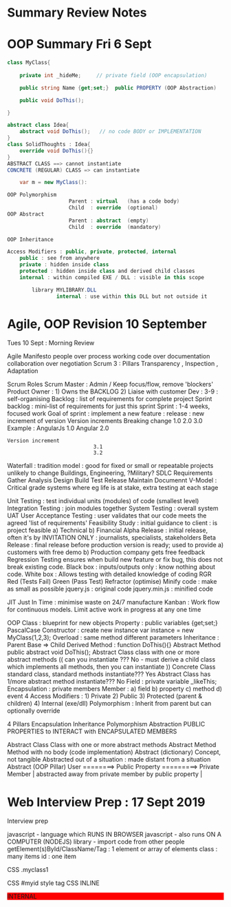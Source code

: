 # Summary Review Notes

# OOP Summary Fri 6 Sept

```csharp
class MyClass{
	
	private int _hideMe;     // private field (OOP encapsulation)

	public string Name {get;set;}  public PROPERTY (OOP Abstraction)

	public void DoThis();

}

abstract class Idea{
	abstract void DoThis();   // no code BODY or IMPLEMENTATION 
}
class SolidThoughts : Idea{
	override void DoThis(){}
}
ABSTRACT CLASS ==> cannot instantiate
CONCRETE (REGULAR) CLASS => can instantiate

	var m = new MyClass():

OOP Polymorphism
					Parent : virtual   (has a code body)
					Child  : override  (optional)
OOP Abstract
					Parent : abstract  (empty)
					Child  : override  (mandatory)

OOP Inheritance

Access Modifiers : public, private, protected, internal
	public : see from anywhere
	private : hidden inside class
	protected : hidden inside class and derived child classes
	internal : within compiled EXE / DLL : visible in this scope

		library MYLIBRARY.DLL
				internal : use within this DLL but not outside it
```

# Agile, OOP Revision 10 September

Tues 10 Sept : Morning Review

Agile Manifesto
people over process
working code over documentation
collaboration over negotiation
Scrum
3 : Pillars
Transparency , Inspection , Adaptation

Scrum Roles
Scrum Master : Admin / Keep focus/flow, remove 'blockers'
Product Owner : 1) Owns the BACKLOG 2) Liaise with customer
Dev : 3-9 : self-organising
Backlog : list of requirements for complete project
Sprint backlog : mini-list of requirements for just this sprint
Sprint : 1-4 weeks, focused work
Goal of sprint : implement a new feature : release : new increment of version
Version increments
Breaking change 1.0
2.0
3.0
Example : AngularJs 1.0
Angular 2.0

```
Version increment 	
							3.1
							3.2
```

Waterfall : tradition model : good for fixed or small or repeatable projects unlikely to change
Buildings, Engineering, ?Military?
SDLC
Requirements Gather
Analysis
Design
Build
Test
Release
Maintain
Documennt
V-Model : Critical grade systems where eg life is at stake, extra testing at each stage

Unit Testing : test individual units (modules) of code (smallest level)
Integration Testing : join modules together
System Testing : overall system
UAT User Acceptance Testing : user validates that our code meets the agreed 'list of requirements'
Feasibility Study : initial guidance to client : is project feasible a) Technical b) Financial
Alpha Release : initial release, often it's by INVITATION ONLY : journalists, specialists, stakeholders
Beta Release : final release before production version is ready; used to provide a) customers with free demo b) Production company gets free feedback
Regression Testing ensures when build new feature or fix bug, this does not break existing code.
Black box : inputs/outputs only : know nothing about code.
White box : Allows testing with detailed knowledge of coding
RGR Red (Tests Fail) Green (Pass Test) Refractor (optimise)
Minify code : make as small as possible
jquery.js : original code
jquery.min.js : minified code

JIT Just In Time : minimise waste on 24/7 manufacture
Kanban : Work flow for continuous models. Limit active work in progress at any one time

OOP
Class : blueprint for new objects
Property : public variables {get;set;} PascalCase
Constructor : create new instance var instance = new MyClass(1,2,3);
Overload : same method different parameters
Inheritance : Parent Base => Child Derived
Method : function DoThis(){}
Abstract Method public abstract void DoThis();
Abstract Class class with one or more abstract methods
(( can you instantiate ??? No - must derive a child class which implements all methods, then
you can instantiate ))
Concrete Class standard class, standard methods instantiate??? Yes
Abstract Class has 1/more abstract method instantiate??? No
Field : private variable _likeThis;
Encapsulation : private members
Member : a) field b) property c) method d) event
4 Access Modifiers : 1) Private 2) Public 3) Protected (parent & children) 4) Internal (exe/dll)
Polymorphism : Inherit from parent but can optionally override

4 Pillars
Encapsulation
Inheritance
Polymorphism
Abstraction PUBLIC PROPERTIES to INTERACT with ENCAPSULATED MEMBERS

Abstract Class Class with one or more abstract methods
Abstract Method Method with no body (code implementation)
Abstract (dictionary) Concept, not tangible
Abstracted out of a situation : made distant from a situation
Abstract (OOP Pillar) User ========> Public Property =========> Private Member
| abstracted away from private member by public property |

# Web Interview Prep : 17 Sept 2019

Interview prep

javascript - language which RUNS IN BROWSER
javascript - also runs ON A COMPUTER (NODEJS)
library - import code from other people
getElement(s)ById/ClassName/Tag : 1 element or array of elements
class : many items
id : one item
<p class="myclass1 myclass2 myclass3"> CSS .myclass1
<p id="myid"> CSS #myid
style tag CSS
INLINE <p style="background-color:red;">
INTERNAL <style> in HEAD normally
EXTERNAL style.css link with <link href="style.css" rel="stylesheet">
script tag
INLINE <button onclick="alert('hi');">
INTERNAL <script> </script>
EXTERNAL index.js

Libraries
angular - google {{ data }}
react - facebook - render a virtual 'DOM'
jquery - old
vue - best of react and angular
lodash - arrays
momentJS - time/date
DOM - Document Object Model : structure of HTML page
HTML
HEAD
BODY
DIV
H1
P

# Summary Revision Mon 30 Sept 2019

# Mon 30 Sept : Revision

Sprint : Focused piece of work 1-4 weeks
Sprint Plan Take PROJECT BACKLOG ==> Create SPRINT BACKLOG
Work for future! (define tasks and 'done')
Daily Standup YESTERDAY, TODAY, BLOCKERS
Sprint Review (1) display result of sprint as WORKING VERSION
a) MVP Minimum Viable Product
b) v1.0
c) v1.1 non-breaking change
d) v2.0 breaking change
(2) work done (define done as well as part of this)
Sprint Retro : internal analysis of team strengths, weaknesses, future
improvements etc
Agiles : values : working code over documentation
: people over processes
: collaboration over negotation
Waterfall : Linear life cycle
Good : smaller, repeatable, military, life-threatening projects
Bad : consumer projects where business goals may shift month to month
SDLC : Software Development Life Cycle
Feasibility, Requirements Gathering, Analysis, High level design (architecture), Low level detailed design (specs), Build (Implement), Test, Release, Maintain, Document.
V-model : testing
Code block = Module = Unit : Unit testing
Units join ==> Integration test
Working product ==> system test
User requirements ??? ==> UAT User Accaptance Testing
3 Pillars Of Scrum : Transparency, Inspection, Adaptation
XP Extreme : Pair programming (older)
Kanban : 24/7 eg car manufacture
Kanban Board : LIMITS ACTIVE 'In Task' items
BACKLOG SELECTED IN DEVELOPMENT TESTING APPROVED SIGNED OFF
JIT : reducing waste and also unused stock held
User Story : Scenario : As a .... When I .... Then ...
As a user when I login I see list of products
admin list of users
Testing : minimise defects
Exhaustive : not possible
Red Green Refractor : 1) Build tests 2) Build code to pass 3) Optimise
White Box : inner working visible : fully test with this in mind
Black Box : inner working hidden : visible INPUT/OUTPUT
Alpha : 1st release : invitation to closed group eg journalists, enthusiasts, stakeholders, developers
Beta : pre-release : free for testing
Regression : ensure latest code does not break older code

Error : miscalculate interest on loan : logic error
Exception : code crashes
Handled : try..catch..finally
try{ // dodgy code}
catch(Exception e){ // handle e}
Unhandled : system visibly crashes
Failure : product does not meet requirements

OOP
Class
Sealed
Abstract Class
Concrete Class
Inheritance
Encapsulation
Abstraction (OOP)
Polymorphism
virtual
override
abstract/override
Interface
overload

Sprints
BurnUp : list of tasks DONE
BurnDown : list of tasks TO BE DONE

# Technical Review Week 7

Technical Review

Why are you at Sparta?

Strengths?

Weaknesses?

Project work of note
University
Sparta

Why do you like coding?

Where do you see yourself in 5 years time?

Code out FizzBuzz here in notepad NOW!
for(int i=0;i<100;i++){
if (i%15==0) {cw(FIZZBUZZ);continue}
if(i%5==0) {cw(BUZZ) ;continue}
if(i%3==0) {cw(FIZZ) ;continue}
cw(i);
}

What's a CLASS - blueprint to create objects
INSTANCE - object created from the class, often using the constructor method to add in detail. Default contstructor will create blank object.
public class MyClass{
public MyClass(){} // constructor
}
SEALED CLASS class which cannot have a derived (child) class
ABSTRACT CLASS - class with one or more abstract methods
VIRTUAL KEYWORD - used in a method which can be overridden
OVERRIDE KEYWORD - derived method implements own functionality compared with parent
base class method
OVERLOADING - same method different parameters DoThis(int x) DoThis(string y)
OOP 4 PILLARS
INHERITANCE deriving from BASE
ENCAPSULATION private members hidden
ABSTRACTION public PROPERTIES allow access to private members
PICTURE : INTERNAL CAR ENGINE
POLYMORPHISM inheritance with optional override
SCRUM 3 PILLARS Adaptation, Inspection, Transparency
Agile - adaptable, flexible, work in 'sprints'
Collaboration over negotiation
People over process
Working software over documentation
Scrum 3 roles
SCRUM MASTER - ENSURE SMOOTH WORKFLOW, REMOVE BLOCKERS
DEV TEAM 3-9 SELF ORGANISING, MULTI-SKILLED, JOINTLY ACCOUTABLE
PRODUCT OWNER - OWNS PRODUCT/PROJECT BACKLOG (LIST OF REQUIREMENTS)
ALSO SPRINT BACKLOG
DEFINITION OF 'DONE' BY DEV TEAM - WORK GETS APPROVED HERE
Sprint - focused block of time
Sprint 4 meetings : Plan, Daily : yesterday/today/blockers
, Review - present to client work done, Retro - internal review
SDLC : [Feasibility]
Requirements, Analysis, Planning, Design, Build, Test, Release, Maintain, Document

Waterfall : linear
Agile : adapt to change
Kanban : 24/7 rolling with limit on CURRENT TASKS
JIT just in time

Abstract class
Abstract method abstract void DoThis();
((override is mandatory in child))

virtual void DoThis(){} body
abstract void DoThis(); no body
override void DoThis(){} // abstract mandatory and virtual optional override

Interface : fully abstract

SOLID : best to have ONE METHOD ONLY (S=SINGLE RESPONSIBILITY)
S SINGLE REPONSIBILITY : one class : one thing
O OPEN FOR EXTENSION / CLOSED MODIFICATION
L LISKOV
I INTERFACES : ONE METHOD ONLY
D DEPENDENCY INJECTION (PARENT/CHILD INTERCHANGE)

API
get	/customers/	SQL SELECT ALL
get /customers/10 SQL SELECT 1
post /customers/	SQL INSERT
post /customers/10	SQL UPDATE

```
put     /customers/10           UPDATE
delete  /customers/10            DELETE
```

CRUD create read update delete
SQL insert select update delete
SQL DATABASE create, drop IF EXISTS, alter

ENUM list of elements eg enum fruits
5 minute ON THE CLOCK
enum days of week
enum months of year
enter number for 0-6 and 1-12 and
return day and month
create test also

STRUCT MINI CLASS - VALUE TYPE IE STORED IN FAST STACK MEMORY. FIELDS ONLY PRIMITIVES

Full Stack Well-rounded developer who has skills both in the back-end database realm, using APIs and also reading data to a front-end visual client eg web page or other app reading JSON or other data

CI Continuous Integration : Work that you push to the local 'feature' branch gets tested straight away. If it passes the tests it gets integrated into the local 'dev' branch and all other developers working off that 'dev' branch integrate your work into their own work straight away. This helps to avoid conflicts after one person has done months and months of work, finds a conflict, then has to start again!

CD Continuous Delivery - all developers push features and bug fixes past the testing. If passes, pushed to 'dev' branch. Every day or so (release date) push to master ==> push this into production.

Large project structure

```
.sln   					SOLUTION

	Main.exe   			APP WHICH RUNS
		private classes
		public classes
		REFERENCE Library.dll 
			use classes from library

	Library.dll 
		public classes used in multiple projects 

	DLL or EXE is called ASSEMBLY

		ASSEMBLY HAS A VERSION AND ALSO IS SIGNED BY A COMPUTER CERTIFICATE

			ALLOWS COMPUTER TO DIFFERENTIATE VERSIONS OF SAME NAME BUT DIFFERENT
					VERSIONS

						MyApp   v1.0.1
						MyApp   v1.0.2
```

# Revision (C# and Web) Tuesday 15 October

SOLID
S single responsibility - ONE CLASS DOES EXACTLY ONE THING (modular code)
O open for extension, closed for modification (think plugin extends software but does not modify it)
L Liskov : swap parent/child classes
I Interfaces : keep small ie single method
D Dependency injection : Design using abstract classes as good practice

Reference type
value type = primitive
stack memory
heap memory
primitive 'primitive structures' ie very simple objects : in memory we 'declare' the object, give it a 'type', and also store data with object in memory at that location (in the stack) eg int takes 32 bits storage
short	16 2
int	32 BITS 4 BYTES
long	64 8
float	32
double	64 use this for LARGEST NUMBERS POSSIBLE 10^300
decimal	128 minimise rounding errors using decimals
bit	1/0
BOOLEAN	t/f
byte	8 BITS
byte[] buffer	used to store/carry data eg to MEMORY ON LOCAL COMPUTER
FASTEST POSSIBLE STORAGE TYPE
char
nibble	4 bits 1010 hexadecimal 0-9 A-F
mac FE45CC33EEAA
operator
%	remainder (modulus)
int/int	fractional division : taking whole number result
12/7 = 1
100/8 = 12
>> << bit shift operator multiply/divide by 2
5>>1 result is 2
&&	AND (short circuit (1==0) && (1==1) )
||	OR
^ XOR 1^1 ==> 0 1^0=1 0^0=0

struct	mini class : contains only PRIMITIVES and stored ON STACK
string	array of char[] myString[0] first letter
pass by reference	work with pointer to object so no matter where you are
working, if you alter the object you alter the root object
pass by value	copy is independent of original

collection
ARRAY	INDEX[n]
FIXED SIZE IMMUTABLE
LIGHTNING FAST TO READ/WRITE BECAUSE KNOW EXACT MEMORY ADDRESS
LIST	VARYING LENGTH
INDEX[n]
INSERT/REMOVE FROM MIDDLE
ARRAYLIST	list of general OBJECT type : no index
QUEUE	FIFO (polite bus stop)
ENQUEUE add END OF QUEUE
DEQUEUE remove from FRONT OF QUEUE
PEEK inspect without remove first item
CONTAINS
STACK	LIFO (RUGBY RUCK) computing : RUNNING LIVE APPLICATION
PUSH on
POP off
HASHSET	LIKE A DICTIONARY WITH NO INDEX[] (NO DUPLICATES)
LINKEDLIST	USED FOR STORING LARGE OBJECTS WITH ABILITY TO ADD/REMOVE
ITEMS VERY QUICKLY IN MIDDLE. ONLY STORING POINTERS TO
OBJECTS. NO INDEX. SLOW TO PARSE BUT QUICK TO ADD/REMOVE
IENUMERABLE	numeric index exists [n] eg array or list
DICTIONARY AND	definition.....
BUT	definition.....
STRING STRING
INT (key) STRING (value)
KEY IS UNIQUE
Generics <T> T is any TYPE eg STRING, INT, MYCLASS
<int>

Abstract class	one or more abstract methods
Abstract method	abstract <T> DoThis();
Interfaces	fully abstract, fully public properties (not fields) and
methods. Public keywords missing but implied

```
Class can INHERIT FROM ONE CLASS/ABSTRACT CLASS but IMPLEMENT (USE) MANY 
				      INTERFACES

IQueryable  		linq query output : lazy loading ie query not run until last
					possible moment when data required
IEnumerable  		Enumerate (count)   	
IDisposable		    Databases, Files, Streams OUTSIDE .NET COMPILED 'RUNTIME'
					Dispose() method can be attached to these objects from 
					outside (DYNAMIC OBJECTS) so PROGRAMMER CAN MANUALLY DISPOSE OF THEM 
					using (HERE){ // CODE ...}
					// automatically disposed of HERE items 

class MyCollection : IEnumerable{
	GetEnumerator(){
		// return enumerator so count through collection
	}
}
```

[Serializable] ATTRIBUTE ABOVE CLASS

Web Terms
Bootstrap CSS framework
Angular by Google, front end framework ((good to connect to back end data types))
React by Facebook, VIRTUAL DOM so REPAINT ONLY ELEMENTS WHICH HAVE CHANGED
Redux global 'state' of application and variables across whole app
Vue best of Angular and React Evan Vue
Indie project : not backed by big company but small organisation
Vuex Vue with STATE
MVC Model (data) View (page) Controller (URL handling)
Synchronous line by line
Asynchronous calls sub-thread, continues with main thread. Callback method run when
asyunc task 'returns' or completes
Typescript .ts Strict javascript. Uses 'types' ie all data is strictly typed like C#
Nativescript make mobile apps
Cordova make mobile apps
NodeJS Javascript on SERVER AS STANDALONE LANGUAGE
NPM install modules (libraries) in Javascript app
Yarn upgrade to NPM (preferred)
Bower handle library dependencies
Webpack pack / bundle libraries together for easy deployment (eg into one larger zip
file)
jQuery standardise commands across browsers
[CanIUse.com](http://caniuse.com/) % browers using feature
PHP world's most popular web server-side rendering engine : Facebook.
myfile.php HTML <?php $x=1;echo $x; ?>
Ruby command
command uses spaces precisely
Python uses spaces as part of syntax
Nuget C# libraries
#id ONE OF THEM PER WEBPAGE
.class MANY PER WEB PAGE
Cookie Text file sent to server with personal info on it
REGEX PATTERN MATCHING
Session Shopping basket with timeout
API expose data across web
SPA one URL but full app with different pages from same url
SAAS Software as a service $5 spotify
WebSockets ws:// wss:// free way of sending real time chat data across web
Web Workers Javascript backround task
Cloud Someone else running server; you log in and use software
Virtual desktop log in to any computer and receive same visual experience; personalised
apps. Citrix RUN ON CLIENT but data delivered as a STREAM FROM SERVER
(RENDERED AT SERVER)
Citrix Industry standard for virtual desktops
IP 1.2.3.4
Port :12345 channel inside IP
Protocol language which carries data TCP (web) SMTP (email) DNS (name) HTTP(web page)
Razor C# in browser @for (item in items){}
.cshtml razor
Blazor upgrade to razor : C# in browser at RUNTIME
IIS Web server
Azure Microsoft cloud
AWS Amazon cloud
Apache Open source web server
LAMP stack Linux Apache Mysql PHP WEBSITES!!!
WAMP stack Windows...
Open Source free
MIT licence open source licence
Cross platform Windows Mac Linux
MYSQL free SQL database
PHPMyAdmin paid software to manage free SQL database
CORS Cross Origin Response : Allows web requests between domains
-ng Angular prefix
v-for Vue element
document.getElementById/Tag/ClassName raw javascript to identify element on page
Flexbox 1D layout
Grid 2D layout
MaterialUI Google presentation
Vuetify Vue + MaterialUI
Mixin Modify CSS
Preprocessor Pre-compile CSS before you use it
SCSS Example of this
Responsive menu big=>small and page looks good
Collapsing menu a b c d ---
Carousel Moving image on main page to attract attention
Glyphicon Forward >> very small icon image
Modal popop Tiny window pops up to ask question eg 'are you sure?''
<pre> Render raw text / code with all spaces intact